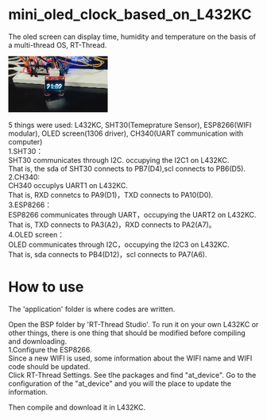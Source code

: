 # mini_oled_clock_based_on_L432KC
The oled screen can display time, humidity and temperature on the basis of a multi-thread OS, RT-Thread.

![image](https://github.com/Charlie839242/mini_oled_clock_based_on_L432KC/blob/main/video/mini_oled_clock.gif)

  5 things were used: L432KC, SHT30(Temeprature Sensor), ESP8266(WIFI modular), OLED screen(1306 driver), CH340(UART communication with computer)  
	1.SHT30：  
		SHT30 communicates through I2C. occupying the I2C1 on L432KC.  
		That is, the sda of SHT30 connects to PB7(D4),scl connects to PB6(D5).      	
	2.CH340:  
		CH340 occuplys UART1 on L432KC.  
		That is, RXD connetcs to PA9(D1)，TXD connects to PA10(D0).  
	3.ESP8266：  
		ESP8266 communicates through UART，occupying the UART2 on L432KC.  
		That is, TXD connects to PA3(A2)，RXD connects to PA2(A7)。  
	4.OLED screen：  
		OLED communicates through I2C，occupying the I2C3 on L432KC.  
		That is, sda connects to PB4(D12)，scl connects to PA7(A6).  
    
# How to use
  The 'application' folder is where codes are written.
  
  Open the BSP folder by 'RT-Thread Studio'. To run it on your own L432KC or other things, there is one thing that should be modified before compiling and downloading.  
    1.Configure the ESP8266.  
      Since a new WIFI is used, some information about the WIFI name and WIFI code should be updated.  
      Click RT-Thread Settings. See tlhe packages and find "at_device". Go to the configuration of the "at_device" and you will the place to update the information.  
      
  Then compile and download it in L432KC.
  
